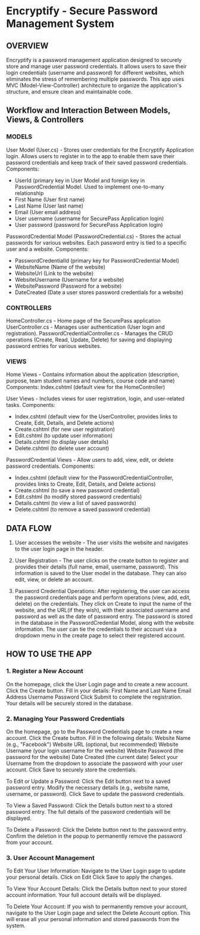 # Encryptify - Secure Password Management System
## OVERVIEW
Encryptify is a password management application designed to securely store and manage user password credentials. It allows users to save their login credentials (username and password) for different websites, which eliminates the stress of remembering multiple passwords. This app uses MVC (Model-View-Controller) architecture to organize the application's structure, and ensure clean and maintainable code.

## Workflow and Interaction Between Models, Views, & Controllers
### MODELS
User Model (User.cs) - Stores user credentials for the Encryptify Application login. Allows users to register in to the app to enable them save their password credentials and keep track of their saved password credentials.
Components:
* UserId (primary key in User Model and foreign key in PasswordCredential Model. Used to implement one-to-many relationship
* First Name (User first name)
* Last Name (User last name)
* Email (User email address)
* User username (username for SecurePass Application login)
* User password (password for SecurePass Application login)

PasswordCredential Model (PasswordCredential.cs) - Stores the actual passwords for various websites. Each password entry is tied to a specific user and a website.
Components:
* PasswordCredentialId (primary key for PasswordCredential Model)
* WebsiteName (Name of the website)
* WebsiteUrl (Link to the website)
* WebsiteUsername (Username for a website)
* WebsitePassword (Password for a website)
* DateCreated (Date a user stores password credentials for a website)


### CONTROLLERS
HomeController.cs - Home page of the SecurePass application
UserController.cs - Manages user authentication (User login and registration).
PasswordCredentialController.cs - Manages the CRUD operations (Create, Read, Update, Delete) for saving and displaying password entries for various websites.


### VIEWS
Home Views - Contains information about the application (description, purpose, team student names and numbers, course code and name)
Components:
Index.cshtml (default view for the HomeController)

User Views - Includes views for user registration, login, and user-related tasks.
Components:
* Index.cshtml (default view for the UserController, provides links to Create, Edit, Details, and Delete actions)
* Create.cshtml (for new user registration)
* Edit.cshtml (to update user information)
* Details.cshtml (to display user details)
* Delete.cshtml (to delete user account)

PasswordCredential Views - Allow users to add, view, edit, or delete password credentials.
Components:
* Index.cshtml (default view for the PasswordCredentialController, provides links to Create, Edit, Details, and Delete actions)
* Create.cshtml (to save a new password credential)
* Edit.cshtml (to modify stored password credentials)
* Details.cshtml (to view a list of saved passwords)
* Delete.cshtml (to remove a saved password credential)


## DATA FLOW
1. User accesses the website - The user visits the website and navigates to the user login page in the header.

2. User Registration - The user clicks on the create button to register and provides their details (full name, email, username, password). This information is saved to the User model in the database. They can also edit, view, or delete an account.

3. Password Credential Operations: After registering, the user can access the password credentials page and perform operations (view, add, edit, delete) on the credentials. They click on Create to input the name of the website, and the URL(if they wish), with their associated username and password as well as the date of password entry. The password is stored in the database in the PasswordCredential Model, along with the website information. The user can tie the credentials to their account via a dropdown menu in the create page to select their registered account.

## HOW TO USE THE APP
### 1. Register a New Account
On the homepage, click the User Login page and to create a new account.
Click the Create button.
Fill in your details:
First Name and Last Name
Email Address
Username
Password
Click Submit to complete the registration. Your details will be securely stored in the database.

### 2. Managing Your Password Credentials
On the homepage, go to the Password Credentials page to create a new account.
Click the Create button.
Fill in the following details:
Website Name (e.g., "Facebook")
Website URL (optional, but recommended)
Website Username (your login username for the website)
Website Password (the password for the website)
Date Created (the current date)
Select your Username from the dropdown to associate the password with your user account.
Click Save to securely store the credentials.

To Edit or Update a Password:
Click the Edit button next to a saved password entry.
Modify the necessary details (e.g., website name, username, or password).
Click Save to update the password credentials.

To View a Saved Password:
Click the Details button next to a stored password entry.
The full details of the password credentials will be displayed.

To Delete a Password:
Click the Delete button next to the password entry.
Confirm the deletion in the popup to permanently remove the password from your account.

### 3. User Account Management
To Edit Your User Information:
Navigate to the User Login page to update your personal details.
Click on Edit
Click Save to apply the changes.

To View Your Account Details:
Click the Details button next to your stored account information.
Your full account details will be displayed.

To Delete Your Account:
If you wish to permanently remove your account, navigate to the User Login page and select the Delete Account option.
This will erase all your personal information and stored passwords from the system.
